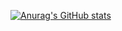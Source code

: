 [![Anurag's GitHub stats](https://github-readme-stats.vercel.app/api?username=hckmtrx&count_private=true&show_icons=true&theme=transparent&hide_border=true&title_color=8a6a2c&text_color=40a8a1&icon_color=992c3b)](https://github.com/anuraghazra/github-readme-stats)

